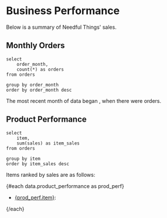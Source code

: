 # Business Performance
Below is a summary of Needful Things' sales.

## Monthly Orders
```monthly_orders
select
    order_month,
    count(*) as orders
from orders

group by order_month
order by order_month desc
```

The most recent month of data began <Value data={data.monthly_orders} fmt=date/>, 
when there were <Value data={data.monthly_orders} column=orders/> orders.

<LineChart 
    data={data.monthly_orders} 
    title='Needful Things Inc. Monthly Orders'
    x=order_month
    y=orders
/>

## Product Performance
```product_performance
select
    item,
    sum(sales) as item_sales
from orders

group by item
order by item_sales desc
```

Items ranked by sales are as follows:

{#each data.product_performance as prod_perf}

* [{prod_perf.item}](/product/{prod_perf.item}): <Value value={prod_perf.item_sales} fmt=usd/>

{/each}